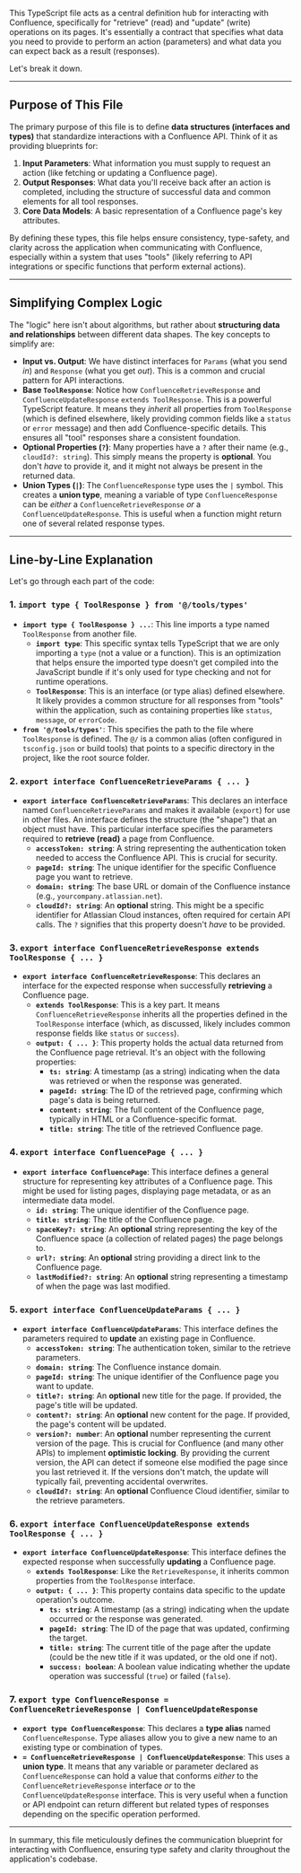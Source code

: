 This TypeScript file acts as a central definition hub for interacting with Confluence, specifically for "retrieve" (read) and "update" (write) operations on its pages. It's essentially a contract that specifies what data you need to provide to perform an action (parameters) and what data you can expect back as a result (responses).

Let's break it down.

---

## Purpose of This File

The primary purpose of this file is to define **data structures (interfaces and types)** that standardize interactions with a Confluence API. Think of it as providing blueprints for:

1.  **Input Parameters**: What information you must supply to request an action (like fetching or updating a Confluence page).
2.  **Output Responses**: What data you'll receive back after an action is completed, including the structure of successful data and common elements for all tool responses.
3.  **Core Data Models**: A basic representation of a Confluence page's key attributes.

By defining these types, this file helps ensure consistency, type-safety, and clarity across the application when communicating with Confluence, especially within a system that uses "tools" (likely referring to API integrations or specific functions that perform external actions).

---

## Simplifying Complex Logic

The "logic" here isn't about algorithms, but rather about **structuring data and relationships** between different data shapes. The key concepts to simplify are:

*   **Input vs. Output**: We have distinct interfaces for `Params` (what you send *in*) and `Response` (what you get *out*). This is a common and crucial pattern for API interactions.
*   **Base `ToolResponse`**: Notice how `ConfluenceRetrieveResponse` and `ConfluenceUpdateResponse` `extends ToolResponse`. This is a powerful TypeScript feature. It means they *inherit* all properties from `ToolResponse` (which is defined elsewhere, likely providing common fields like a `status` or `error` message) and then add Confluence-specific details. This ensures all "tool" responses share a consistent foundation.
*   **Optional Properties (`?`)**: Many properties have a `?` after their name (e.g., `cloudId?: string`). This simply means the property is **optional**. You don't *have* to provide it, and it might not always be present in the returned data.
*   **Union Types (`|`)**: The `ConfluenceResponse` type uses the `|` symbol. This creates a **union type**, meaning a variable of type `ConfluenceResponse` can be *either* a `ConfluenceRetrieveResponse` *or* a `ConfluenceUpdateResponse`. This is useful when a function might return one of several related response types.

---

## Line-by-Line Explanation

Let's go through each part of the code:

### 1. `import type { ToolResponse } from '@/tools/types'`

*   **`import type { ToolResponse } ...`**: This line imports a type named `ToolResponse` from another file.
    *   **`import type`**: This specific syntax tells TypeScript that we are only importing a `type` (not a value or a function). This is an optimization that helps ensure the imported type doesn't get compiled into the JavaScript bundle if it's only used for type checking and not for runtime operations.
    *   **`ToolResponse`**: This is an interface (or type alias) defined elsewhere. It likely provides a common structure for all responses from "tools" within the application, such as containing properties like `status`, `message`, or `errorCode`.
*   **`from '@/tools/types'`**: This specifies the path to the file where `ToolResponse` is defined. The `@/` is a common alias (often configured in `tsconfig.json` or build tools) that points to a specific directory in the project, like the root source folder.

### 2. `export interface ConfluenceRetrieveParams { ... }`

*   **`export interface ConfluenceRetrieveParams`**: This declares an interface named `ConfluenceRetrieveParams` and makes it available (`export`) for use in other files. An interface defines the structure (the "shape") that an object must have. This particular interface specifies the parameters required to **retrieve (read)** a page from Confluence.
    *   **`accessToken: string`**: A string representing the authentication token needed to access the Confluence API. This is crucial for security.
    *   **`pageId: string`**: The unique identifier for the specific Confluence page you want to retrieve.
    *   **`domain: string`**: The base URL or domain of the Confluence instance (e.g., `yourcompany.atlassian.net`).
    *   **`cloudId?: string`**: An **optional** string. This might be a specific identifier for Atlassian Cloud instances, often required for certain API calls. The `?` signifies that this property doesn't *have* to be provided.

### 3. `export interface ConfluenceRetrieveResponse extends ToolResponse { ... }`

*   **`export interface ConfluenceRetrieveResponse`**: This declares an interface for the expected response when successfully **retrieving** a Confluence page.
    *   **`extends ToolResponse`**: This is a key part. It means `ConfluenceRetrieveResponse` inherits all the properties defined in the `ToolResponse` interface (which, as discussed, likely includes common response fields like `status` or `success`).
    *   **`output: { ... }`**: This property holds the actual data returned from the Confluence page retrieval. It's an object with the following properties:
        *   **`ts: string`**: A timestamp (as a string) indicating when the data was retrieved or when the response was generated.
        *   **`pageId: string`**: The ID of the retrieved page, confirming which page's data is being returned.
        *   **`content: string`**: The full content of the Confluence page, typically in HTML or a Confluence-specific format.
        *   **`title: string`**: The title of the retrieved Confluence page.

### 4. `export interface ConfluencePage { ... }`

*   **`export interface ConfluencePage`**: This interface defines a general structure for representing key attributes of a Confluence page. This might be used for listing pages, displaying page metadata, or as an intermediate data model.
    *   **`id: string`**: The unique identifier of the Confluence page.
    *   **`title: string`**: The title of the Confluence page.
    *   **`spaceKey?: string`**: An **optional** string representing the key of the Confluence space (a collection of related pages) the page belongs to.
    *   **`url?: string`**: An **optional** string providing a direct link to the Confluence page.
    *   **`lastModified?: string`**: An **optional** string representing a timestamp of when the page was last modified.

### 5. `export interface ConfluenceUpdateParams { ... }`

*   **`export interface ConfluenceUpdateParams`**: This interface defines the parameters required to **update** an existing page in Confluence.
    *   **`accessToken: string`**: The authentication token, similar to the retrieve parameters.
    *   **`domain: string`**: The Confluence instance domain.
    *   **`pageId: string`**: The unique identifier of the Confluence page you want to update.
    *   **`title?: string`**: An **optional** new title for the page. If provided, the page's title will be updated.
    *   **`content?: string`**: An **optional** new content for the page. If provided, the page's content will be updated.
    *   **`version?: number`**: An **optional** number representing the current version of the page. This is crucial for Confluence (and many other APIs) to implement **optimistic locking**. By providing the current version, the API can detect if someone else modified the page since you last retrieved it. If the versions don't match, the update will typically fail, preventing accidental overwrites.
    *   **`cloudId?: string`**: An **optional** Confluence Cloud identifier, similar to the retrieve parameters.

### 6. `export interface ConfluenceUpdateResponse extends ToolResponse { ... }`

*   **`export interface ConfluenceUpdateResponse`**: This interface defines the expected response when successfully **updating** a Confluence page.
    *   **`extends ToolResponse`**: Like the `RetrieveResponse`, it inherits common properties from the `ToolResponse` interface.
    *   **`output: { ... }`**: This property contains data specific to the update operation's outcome.
        *   **`ts: string`**: A timestamp (as a string) indicating when the update occurred or the response was generated.
        *   **`pageId: string`**: The ID of the page that was updated, confirming the target.
        *   **`title: string`**: The current title of the page after the update (could be the new title if it was updated, or the old one if not).
        *   **`success: boolean`**: A boolean value indicating whether the update operation was successful (`true`) or failed (`false`).

### 7. `export type ConfluenceResponse = ConfluenceRetrieveResponse | ConfluenceUpdateResponse`

*   **`export type ConfluenceResponse`**: This declares a **type alias** named `ConfluenceResponse`. Type aliases allow you to give a new name to an existing type or combination of types.
*   **`= ConfluenceRetrieveResponse | ConfluenceUpdateResponse`**: This uses a **union type**. It means that any variable or parameter declared as `ConfluenceResponse` can hold a value that conforms *either* to the `ConfluenceRetrieveResponse` interface *or* to the `ConfluenceUpdateResponse` interface. This is very useful when a function or API endpoint can return different but related types of responses depending on the specific operation performed.

---

In summary, this file meticulously defines the communication blueprint for interacting with Confluence, ensuring type safety and clarity throughout the application's codebase.